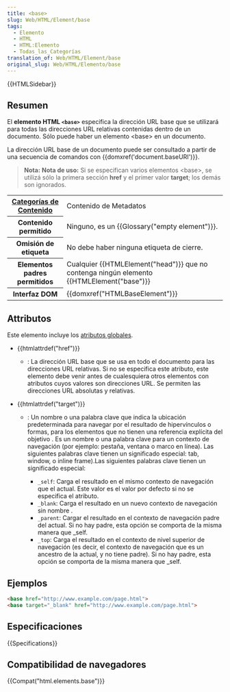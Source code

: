 ```yaml
---
title: <base>
slug: Web/HTML/Element/base
tags:
  - Elemento
  - HTML
  - HTML:Elemento
  - Todas_las_Categorías
translation_of: Web/HTML/Element/base
original_slug: Web/HTML/Elemento/base
---
```


{{HTMLSidebar}}

## Resumen

El **elemento HTML `<base>`** especifica la dirección URL base que se utilizará para todas las direcciones URL relativas contenidas dentro de un documento. Sólo puede haber un elemento \<base> en un documento.

La dirección URL base de un documento puede ser consultado a partir de una secuencia de comandos con {{domxref('document.baseURI')}}.

> **Nota:** **Nota de uso:** Si se especifican varios elementos \<base>, se utilizá sólo la primera sección **href** y el primer valor **target**; los demás son ignorados.

<table class="properties">
  <tbody>
    <tr>
      <th>
        <a
          href="https://developer.mozilla.org/es/docs/Web/Guide/HTML/categorias_de_contenido"
          >Categorías de Contenido</a
        >
      </th>
      <td>
        <span class="short_text" id="result_box" lang="es"
          >Contenido de Metadatos</span
        >
      </td>
    </tr>
    <tr>
      <th>Contenido permitido</th>
      <td>
        <span class="short_text" id="result_box" lang="es"
          >Ninguno, es un</span
        >
        {{Glossary("empty element")}}.
      </td>
    </tr>
    <tr>
      <th>Omisión de etiqueta</th>
      <td>
        <span class="short_text" id="result_box" lang="es"
          >No debe haber ninguna etiqueta de cierre</span
          >.</span
        >
      </td>
    </tr>
    <tr>
      <th>Elementos padres permitidos</th>
      <td>
        Cualquier
        {{HTMLElement("head")}}
        <span id="result_box" lang="es"
          >que no contenga ningún
          elemento </span
        >{{HTMLElement("base")}}
      </td>
    </tr>
    <tr>
      <th>Interfaz DOM</th>
      <td>{{domxref("HTMLBaseElement")}}</td>
    </tr>
  </tbody>
</table>

## Attributos

Este elemento incluye los [atributos globales](/es/docs/Web/HTML/Atributos_Globales).

- {{htmlattrdef("href")}}
  - : La dirección URL base que se usa en todo el documento para las direcciones URL relativas. Si no se especifica este atributo, este elemento debe venir antes de cualesquiera otros elementos con atributos cuyos valores son direcciones URL. Se permiten las direcciones URL absolutas y relativas.
- {{htmlattrdef("target")}}

  - : Un nombre o una palabra clave que indica la ubicación predeterminada para navegar por el resultado de hipervínculos o formas, para los elementos que no tienen una referencia explícita del objetivo . Es un nombre o una palabra clave para un contexto de navegación (por ejemplo: pestaña, ventana o marco en línea). Las siguientes palabras clave tienen un significado especial: tab, window, o inline frame).Las siguientes palabras clave tienen un significado especial:

    - `_self`: Carga el resultado en el mismo contexto de navegación que el actual. Este valor es el valor por defecto si no se especifica el atributo.
    - `_blank`: Carga el resultado en un nuevo contexto de navegación sin nombre .
    - `_parent`: Cargar el resultado en el contexto de navegación padre del actual. Si no hay padre, esta opción se comporta de la misma manera que \_self.
    - `_top`: Carga el resultado en el contexto de nivel superior de navegación (es decir, el contexto de navegación que es un ancestro de la actual, y no tiene padre). Si no hay padre, esta opción se comporta de la misma manera que \_self.

## Ejemplos

```html
<base href="http://www.example.com/page.html">
<base target="_blank" href="http://www.example.com/page.html">
```

## Especificaciones

{{Specifications}}

## Compatibilidad de navegadores

{{Compat("html.elements.base")}}
